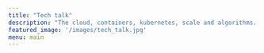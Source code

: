 ```yaml
---
title: "Tech talk"
description: "The cloud, containers, kubernetes, scale and algorithms. In my professional roles as chief solutions architect for large scale distributed systems, I get to learn about a lot of awesome technology - this is the place where I can share some of that with you"
featured_image: '/images/tech_talk.jpg'
menu: main
---
```

